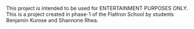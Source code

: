 This project is intended to be used for ENTERTAINMENT PURPOSES ONLY. This is a project created in phase-1 of the FlatIron School by students Benjamin Kurose and Shannone Rhea.